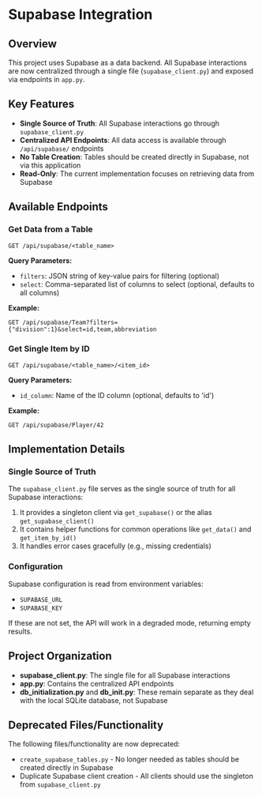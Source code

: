 # Supabase Integration

## Overview
This project uses Supabase as a data backend. All Supabase interactions are now centralized through a single file (`supabase_client.py`) and exposed via endpoints in `app.py`.

## Key Features
- **Single Source of Truth**: All Supabase interactions go through `supabase_client.py`
- **Centralized API Endpoints**: All data access is available through `/api/supabase/` endpoints
- **No Table Creation**: Tables should be created directly in Supabase, not via this application
- **Read-Only**: The current implementation focuses on retrieving data from Supabase

## Available Endpoints

### Get Data from a Table
```
GET /api/supabase/<table_name>
```

**Query Parameters:**
- `filters`: JSON string of key-value pairs for filtering (optional)
- `select`: Comma-separated list of columns to select (optional, defaults to all columns)

**Example:**
```
GET /api/supabase/Team?filters={"division":1}&select=id,team,abbreviation
```

### Get Single Item by ID
```
GET /api/supabase/<table_name>/<item_id>
```

**Query Parameters:**
- `id_column`: Name of the ID column (optional, defaults to 'id')

**Example:**
```
GET /api/supabase/Player/42
```

## Implementation Details

### Single Source of Truth
The `supabase_client.py` file serves as the single source of truth for all Supabase interactions:

1. It provides a singleton client via `get_supabase()` or the alias `get_supabase_client()`
2. It contains helper functions for common operations like `get_data()` and `get_item_by_id()`
3. It handles error cases gracefully (e.g., missing credentials)

### Configuration
Supabase configuration is read from environment variables:
- `SUPABASE_URL`
- `SUPABASE_KEY`

If these are not set, the API will work in a degraded mode, returning empty results.

## Project Organization
- **supabase_client.py**: The single file for all Supabase interactions
- **app.py**: Contains the centralized API endpoints
- **db_initialization.py** and **db_init.py**: These remain separate as they deal with the local SQLite database, not Supabase

## Deprecated Files/Functionality
The following files/functionality are now deprecated:
- `create_supabase_tables.py` - No longer needed as tables should be created directly in Supabase
- Duplicate Supabase client creation - All clients should use the singleton from `supabase_client.py` 